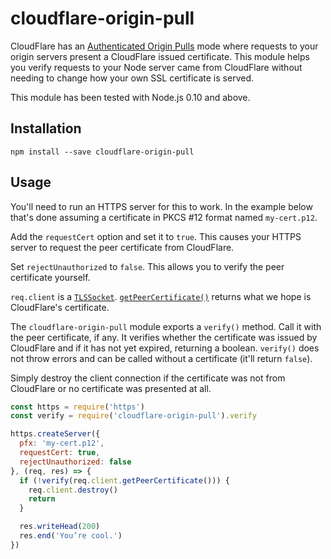 # cloudflare-origin-pull

CloudFlare has an [Authenticated Origin
Pulls](https://support.cloudflare.com/hc/en-us/articles/204899617) mode where
requests to your origin servers present a CloudFlare issued certificate. This
module helps you verify requests to your Node server came from CloudFlare
without needing to change how your own SSL certificate is served.

This module has been tested with Node.js 0.10 and above.

## Installation

```shell
npm install --save cloudflare-origin-pull
```

## Usage

You'll need to run an HTTPS server for this to work. In the example below that's
done assuming a certificate in PKCS #12 format named `my-cert.p12`.

Add the `requestCert` option and set it to `true`. This causes your HTTPS server
to request the peer certificate from CloudFlare.

Set `rejectUnauthorized` to `false`. This allows you to verify the peer
certificate yourself.

`req.client` is a
[`TLSSocket`](https://nodejs.org/api/tls.html#tls_class_tls_tlssocket).
[`getPeerCertificate()`](https://nodejs.org/api/tls.html#tls_tlssocket_getpeercertificate_detailed)
returns what we hope is CloudFlare's certificate.

The `cloudflare-origin-pull` module exports a `verify()` method. Call it with
the peer certificate, if any. It verifies whether the certificate was issued by
CloudFlare and if it has not yet expired, returning a boolean. `verify()` does
not throw errors and can be called without a certificate (it'll return `false`).

Simply destroy the client connection if the certificate was not from CloudFlare
or no certificate was presented at all.

```js
const https = require('https')
const verify = require('cloudflare-origin-pull').verify

https.createServer({
  pfx: 'my-cert.p12',
  requestCert: true,
  rejectUnauthorized: false
}, (req, res) => {
  if (!verify(req.client.getPeerCertificate())) {
    req.client.destroy()
    return
  }

  res.writeHead(200)
  res.end('You’re cool.')
})
```
